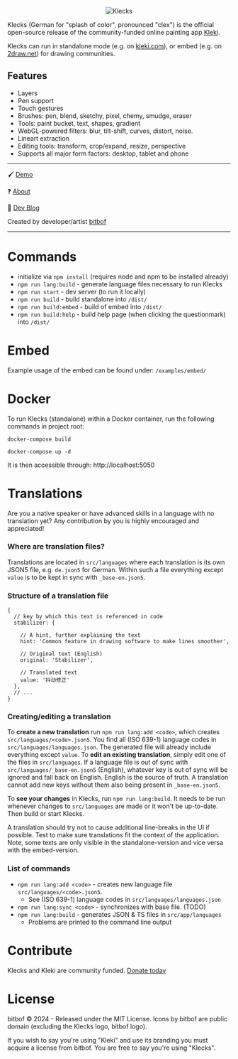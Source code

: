 <p style="text-align:center">
<img src="https://bitbof.com/stuff/2022-01-klecks/2022-03-klecks-github.png" alt="Klecks"><br>
</p>

Klecks (German for "splash of color", pronounced "clex") is the official open-source release of the community-funded online painting app [Kleki](https://kleki.com).

Klecks can run in standalone mode (e.g. on [kleki.com](https://kleki.com)), or embed (e.g. on [2draw.net](https://2draw.net)) for drawing communities.

## Features
- Layers
- Pen support
- Touch gestures
- Brushes: pen, blend, sketchy, pixel, chemy, smudge, eraser
- Tools: paint bucket, text, shapes, gradient
- WebGL-powered filters: blur, tilt-shift, curves, distort, noise.
- Lineart extraction
- Editing tools: transform, crop/expand, resize, perspective
- Supports all major form factors: desktop, tablet and phone

---

🖌️ [Demo](https://kleki.com/)

❓ [About](https://kleki.com/about/)

📝 [Dev Blog](https://blog.kleki.com/)

Created by developer/artist [bitbof](https://bitbof.com)

---

# Commands
- initialize via `npm install` (requires node and npm to be installed already)
- `npm run lang:build` - generate language files necessary to run Klecks
- `npm run start` - dev server (to run it locally)
- `npm run build` - build standalone into `/dist/`
- `npm run build:embed` - build of embed into `/dist/`
- `npm run build:help` - build help page (when clicking the questionmark) into `/dist/`

# Embed
Example usage of the embed can be found under: `/examples/embed/`

# Docker
To run Klecks (standalone) within a Docker container, run the following commands in project root:

`docker-compose build`

`docker-compose up -d`

It is then accessible through: http://localhost:5050


# Translations
Are you a native speaker or have advanced skills in a language with no translation yet?
Any contribution by you is highly encouraged and appreciated!

### Where are translation files?
Translations are located in `src/languages` where each translation is its own JSON5 file, e.g. `de.json5` for German.
Within such a file everything except `value` is to be kept in sync with `_base-en.json5`.

### Structure of a translation file
```json5
{
  // key by which this text is referenced in code
  stabilizer: {
    
    // A hint, further explaining the text
    hint: 'Common feature in drawing software to make lines smoother',
    
    // Original text (English)
    original: 'Stabilizer',
    
    // Translated text
    value: '抖动修正'
  },
  // ...
}
```

### Creating/editing a translation
To **create a new translation** run `npm run lang:add <code>`, which creates `src/languages/<code>.json5`. You find all
(ISO 639-1) language codes in `src/languages/languages.json`. The generated file will already include everything except `value`.
To **edit an existing translation**, simply edit one of the files in `src/languages`. If a language file is out of sync with
`src/languages/_base-en.json5` (English), whatever key is out of sync will be ignored and fall back on English. English is the
source of truth. A translation cannot add new keys without them also being present in `_base-en.json5`.

To **see your changes** in Klecks, run `npm run lang:build`. It needs to be run whenever changes to `src/languages` are
made or it won't be up-to-date. Then build or start Klecks.

A translation should try not to cause additional line-breaks in the UI if possible. Test to make sure translations
fit the context of the application. Note, some texts are only visible in the standalone-version and vice versa with
the embed-version.

### List of commands
- `npm run lang:add <code>` - creates new language file `src/languages/<code>.json5`.
  - See (ISO 639-1) language codes in `src/languages/languages.json`
- `npm run lang:sync <code>` - synchronizes with base file. (TODO)
- `npm run lang:build` - generates JSON & TS files in `src/app/languages`
  - Problems are printed to the command line output

# Contribute
Klecks and Kleki are community funded. [Donate today](https://kleki.com/donate/)

# License

bitbof © 2024 - Released under the MIT License. Icons by bitbof are public domain (excluding the Klecks logo, bitbof logo).

If you wish to say you're using "Kleki" and use its branding you must acquire a license from bitbof. You are free to say you're using "Klecks".
